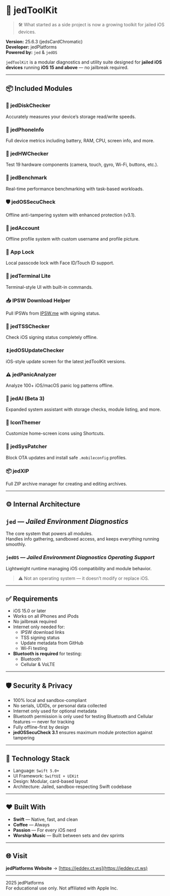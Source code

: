 # 🧰 jedToolKit

> 🛠️ What started as a side project is now a growing toolkit for jailed iOS devices.

**Version:** 25.6.3 (jedsCardChromatic)  
**Developer:** jedPlatforms  
**Powered by:** `jed` & `jedOS`

`jedToolKit` is a modular diagnostics and utility suite designed for **jailed iOS devices** running **iOS 15 and above** — no jailbreak required.

---

## 📦 Included Modules

### 💾 jedDiskChecker  
Accurately measures your device’s storage read/write speeds.

### 📱 jedPhoneInfo  
Full device metrics including battery, RAM, CPU, screen info, and more.

### 🔧 jedHWChecker  
Test 19 hardware components (camera, touch, gyro, Wi-Fi, buttons, etc.).

### 🧪 jedBenchmark  
Real-time performance benchmarking with task-based workloads.

### 🛡️ jedOSSecuCheck  
Offline anti-tampering system with enhanced protection (v3.1).

### 👤 jedAccount  
Offline profile system with custom username and profile picture.

### 🔐 App Lock  
Local passcode lock with Face ID/Touch ID support.

### 🧪 jedTerminal Lite  
Terminal-style UI with built-in commands.

### 📥 IPSW Download Helper  
Pull IPSWs from [IPSW.me](https://ipsw.me) with signing status.

### 🔎 jedTSSChecker  
Check iOS signing status completely offline.

### ⏫ jedOSUpdateChecker  
iOS-style update screen for the latest jedToolKit versions.

### ⚠️ jedPanicAnalyzer  
Analyze 100+ iOS/macOS panic log patterns offline.

### 🤖 jedAI (Beta 3)  
Expanded system assistant with storage checks, module listing, and more.

### 🎨 IconThemer  
Customize home-screen icons using Shortcuts.

### 🧩 jedSysPatcher  
Block OTA updates and install safe `.mobileconfig` profiles.

### 📦 jedXIP  
Full ZIP archive manager for creating and editing archives.

---

## ⚙️ Internal Architecture

## `jed` — *Jailed Environment Diagnostics*  
The core system that powers all modules.  
Handles info gathering, sandboxed access, and keeps everything running smoothly.

### `jedOS` — *Jailed Environment Diagnostics Operating Support*  
Lightweight runtime managing iOS compatibility and module behavior.  
> ⚠️ Not an operating system — it doesn’t modify or replace iOS.

---

## ✅ Requirements

- iOS 15.0 or later  
- Works on all iPhones and iPods  
- No jailbreak required  
- Internet only needed for:
  - IPSW download links  
  - TSS signing status  
  - Update metadata from GitHub  
  - Wi-Fi testing  
- **Bluetooth is required** for testing:
  - Bluetooth  
  - Cellular & VoLTE  

---

## 🛡️ Security & Privacy

- 100% local and sandbox-compliant  
- No serials, UDIDs, or personal data collected  
- Internet only used for optional metadata  
- Bluetooth permission is only used for testing Bluetooth and Cellular features — never for tracking  
- Fully offline-first by design  
- **jedOSSecuCheck 3.1** ensures maximum module protection against tampering  

---

## 🧪 Technology Stack

- Language: `Swift 5.0+`  
- UI Framework: `SwiftUI + UIKit`  
- Design: Modular, card-based layout  
- Architecture: Jailed, sandbox-respecting Swift codebase  

---

## ❤️ Built With

- **Swift** — Native, fast, and clean  
- **Coffee** — Always  
- **Passion** — For every iOS nerd  
- **Worship Music** — Built between sets and dev sprints  

---

## 🌐 Visit

**jedPlatforms Website** → [https://jeddev.ct.ws](https://jeddev.ct.ws)

---

2025 jedPlatforms  
For educational use only. Not affiliated with Apple Inc.
